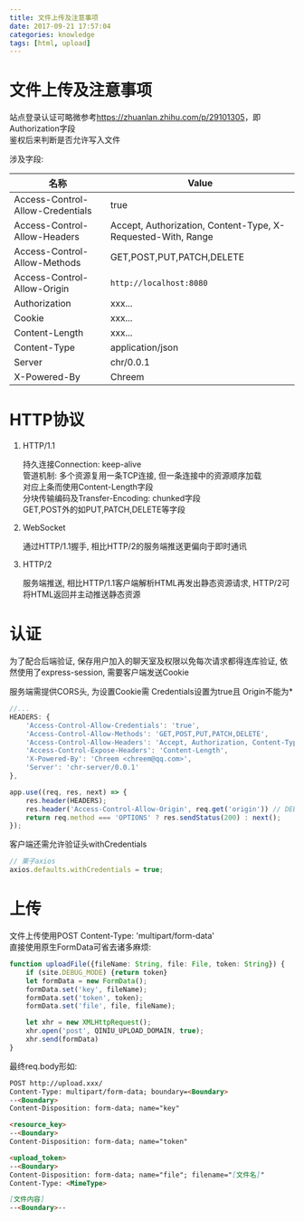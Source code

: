```yaml
---
title: 文件上传及注意事项
date: 2017-09-21 17:57:04
categories: knowledge
tags: [html, upload]
---
```

# 文件上传及注意事项

站点登录认证可略微参考<https://zhuanlan.zhihu.com/p/29101305>，即Authorization字段  
鉴权后来判断是否允许写入文件

涉及字段:  

|名称|Value|
|---|---|
|Access-Control-Allow-Credentials|true|
|Access-Control-Allow-Headers|Accept, Authorization, Content-Type, X-Requested-With, Range|
|Access-Control-Allow-Methods|GET,POST,PUT,PATCH,DELETE|
|Access-Control-Allow-Origin|`http://localhost:8080`|
|Authorization|xxx...|
|Cookie|xxx...|
|Content-Length|xxx...|
|Content-Type|application/json|
|Server|chr/0.0.1|
|X-Powered-By|Chreem|

<!--more-->

# HTTP协议

1. HTTP/1.1

    持久连接Connection: keep-alive  
    管道机制: 多个资源复用一条TCP连接, 但一条连接中的资源顺序加载  
    对应上条而使用Content-Length字段  
    分块传输编码及Transfer-Encoding: chunked字段  
    GET,POST外的如PUT,PATCH,DELETE等字段

2. WebSocket

    通过HTTP/1.1握手, 相比HTTP/2的服务端推送更偏向于即时通讯

3. HTTP/2

    服务端推送, 相比HTTP/1.1客户端解析HTML再发出静态资源请求, HTTP/2可将HTML返回并主动推送静态资源

# 认证

为了配合后端验证, 保存用户加入的聊天室及权限以免每次请求都得连库验证, 依然使用了express-session, 需要客户端发送Cookie

服务端需提供CORS头, 为设置Cookie需 Credentials设置为true且 Origin不能为*

```js
//...
HEADERS: {
    'Access-Control-Allow-Credentials': 'true',
    'Access-Control-Allow-Methods': 'GET,POST,PUT,PATCH,DELETE',
    'Access-Control-Allow-Headers': 'Accept, Authorization, Content-Type, X-Requested-With, Range',
    'Access-Control-Expose-Headers': 'Content-Length',
    'X-Powered-By': 'Chreem <chreem@qq.com>',
    'Server': 'chr-server/0.0.1'
},

app.use((req, res, next) => {
    res.header(HEADERS);
    res.header('Access-Control-Allow-Origin', req.get('origin')) // DEBUG_MODE
    return req.method === 'OPTIONS' ? res.sendStatus(200) : next();
});
```

客户端还需允许验证头withCredentials

```js
// 栗子axios
axios.defaults.withCredentials = true;
```

# 上传

文件上传使用POST Content-Type: 'multipart/form-data'  
直接使用原生FormData可省去诸多麻烦:  

```typescript
function uploadFile({fileName: String, file: File, token: String}) {
    if (site.DEBUG_MODE) {return token}
    let formData = new FormData();
    formData.set('key', fileName);
    formData.set('token', token);
    formData.set('file', file, fileName);

    let xhr = new XMLHttpRequest();
    xhr.open('post', QINIU_UPLOAD_DOMAIN, true);
    xhr.send(formData)
}
```

最终req.body形如:

```md
POST http://upload.xxx/
Content-Type: multipart/form-data; boundary=<Boundary>
--<Boundary>
Content-Disposition: form-data; name="key"

<resource_key>
--<Boundary>
Content-Disposition: form-data; name="token"

<upload_token>
--<Boundary>
Content-Disposition: form-data; name="file"; filename="[文件名]"
Content-Type: <MimeType>

[文件内容]
--<Boundary>--
```
